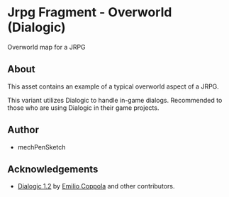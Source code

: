 # Jrpg Fragment - Overworld (Dialogic)
Overworld map for a JRPG

## About
This asset contains an example of a typical overworld aspect of a JRPG.

This variant utilizes Dialogic to handle in-game dialogs. Recommended to those who are using Dialogic in their game projects.

## Author
* mechPenSketch

## Acknowledgements
* [Dialogic 1.2](https://github.com/coppolaemilio/dialogic) by [Emilio Coppola](https://github.com/coppolaemilio) and other contributors.
